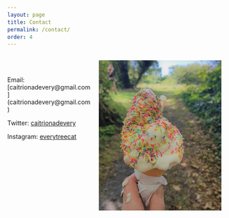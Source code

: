 ```yaml
---
layout: page
title: Contact
permalink: /contact/
order: 4
---
```

<img align="right" img src="/image/icecream.jpg" img style="padding: 15px"/>
<br>
<br><br>
Email: [caitrionadevery@gmail.com](caitrionadevery@gmail.com)

Twitter: [caitrionadevery](https://twitter.com/caitrionadevery)  

Instagram: [everytreecat](https://www.instagram.com/everytreecat/?hl=en)


